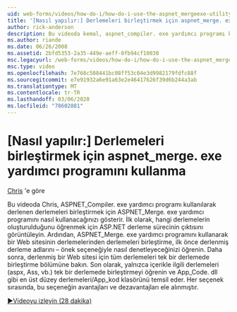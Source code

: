 ```yaml
---
uid: web-forms/videos/how-do-i/how-do-i-use-the-aspnet_mergeexe-utility-to-merge-assemblies
title: '[Nasıl yapılır:] Derlemeleri birleştirmek için aspnet_merge. exe yardımcı programını kullanma | Microsoft Docs'
author: rick-anderson
description: Bu videoda kemal, aspnet_compiler. exe yardımcı programı kullanılarak derlenen derlemeleri birleştirmek için aspnet_merge. exe yardımcı programının nasıl kullanılacağını gösterir...
ms.author: riande
ms.date: 06/26/2008
ms.assetid: 2bfd5353-2a35-449e-aeff-0fb94cf10030
msc.legacyurl: /web-forms/videos/how-do-i/how-do-i-use-the-aspnet_mergeexe-utility-to-merge-assemblies
msc.type: video
ms.openlocfilehash: 7e768c508441bc08ff53c04e3d9982179fdfc88f
ms.sourcegitcommit: e7e91932a6e91a63e2e46417626f39d6b244a3ab
ms.translationtype: MT
ms.contentlocale: tr-TR
ms.lasthandoff: 03/06/2020
ms.locfileid: "78602881"
---
```

# <a name="how-do-i-use-the-aspnet_mergeexe-utility-to-merge-assemblies"></a>[Nasıl yapılır:] Derlemeleri birleştirmek için aspnet_merge. exe yardımcı programını kullanma

[Chris](https://twitter.com/chrispels) 'e göre

Bu videoda Chris, ASPNET\_Compiler. exe yardımcı programı kullanılarak derlenen derlemeleri birleştirmek için ASPNET\_Merge. exe yardımcı programını nasıl kullanacağınızı gösterir. İlk olarak, hangi derlemelerin oluşturulduğunu öğrenmek için ASP.NET derleme sürecinin çıktısını görüntüleyin. Ardından, ASPNET\_Merge. exe yardımcı programını kullanarak bir Web sitesinin derlemelerinden derlemeleri birleştirme, ilk önce derlenmiş derleme adlarını – önek seçeneğiyle nasıl denetleyeceğinizi öğrenin. Daha sonra, derlenmiş bir Web sitesi için tüm derlemeleri tek bir derlemede birleştirme bölümüne bakın. Son olarak, yalnızca içerikle ilgili derlemeleri (aspx, Ass, vb.) tek bir derlemede birleştirmeyi öğrenin ve App\_Code. dll gibi en üst düzey derlemeleri/App\_kod klasörünü temsil eder. Her seçenek sırasında, bu seçeneğin avantajları ve dezavantajları ele alınmıştır.

[&#9654;Videoyu izleyin (28 dakika)](https://channel9.msdn.com/Blogs/ASP-NET-Site-Videos/how-do-i-use-the-aspnet_mergeexe-utility-to-merge-assemblies)
